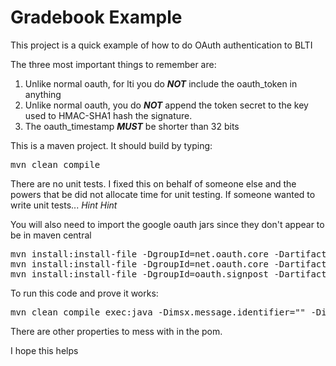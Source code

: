 <h1>Gradebook Example</h1>

<p>This project is a quick example of how to do OAuth authentication
to BLTI</p>

<p>The three most important things to remember are:</p>
<ol>
  <li>Unlike normal oauth, for lti you do <em><b>NOT</b></em> include
  the oauth_token in anything</li>
  <li>Unlike normal oauth, you do <em><b>NOT</b></em> append the token
  secret to the key used to HMAC-SHA1 hash the signature.</li>
  <li>The oauth_timestamp <em><b>MUST</b></em> be shorter than 32 bits</li>
</ol>

<p>This is a maven project. It should build by typing:</p>
<pre>
mvn clean compile
</pre>

<p>There are no unit tests. I fixed this on behalf of someone else and
the powers that be did not allocate time for unit testing. If someone
wanted to write unit tests... <em>Hint Hint</em></p>


<p>You will also need to import the google oauth jars since they don't
appear to be in maven central</p>
<pre>
mvn install:install-file -DgroupId=net.oauth.core -DartifactId=oauth -Dversion=20090530 -Dpackaging=jar -Dfile=./lib/oauth-20090530.jar
mvn install:install-file -DgroupId=net.oauth.core -DartifactId=oauth-provider -Dversion=20090530 -Dpackaging=jar -Dfile=./lib/oauth-provider-20090530.jar
mvn install:install-file -DgroupId=oauth.signpost -DartifactId=oauth-signpost -Dversion=1.2.1.2 -Dpackaging=jar -Dfile=./lib/signpost-core-1.2.1.2.jar
</pre>


<p>To run this code and prove it works:</p>
<pre>
mvn clean compile exec:java -Dimsx.message.identifier="" -Dimsx.sourceId="" -Doauth.consumer.key="" -Doauth.shared.secret=""
</pre>

<p>There are other properties to mess with in the pom.</p>
<p>I hope this helps</p>
